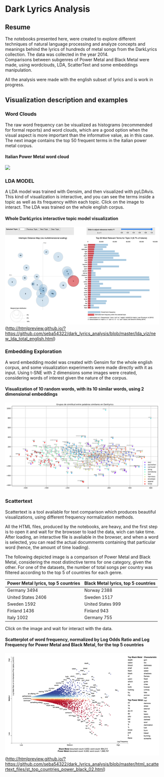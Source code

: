 # Dark Lyrics Analysis

## Resume

The notebooks presented here, were created to explore different techniques of natural language processing and analyze concepts and meanings behind the lyrics of hundreds of metal songs from the DarkLyrics collection. The data was collected in the year 2014.
<br>
Comparisons between subgenres of Power Metal and Black Metal were made, using wordclouds, LDA, ScatterText and some embeddings manipulation. 

All the analysis were made with the english subset of lyrics and is work in progress.

## Visualization description and examples 

### Word Clouds

The raw word frequency can be visualized as histograms (recommended for formal reports) and word clouds, which are a good option when the visual aspect is more important than the informative value, as in this case. The next image contains the top 50 frequent terms in the italian power metal corpus. 

#### Italian Power Metal word cloud
![](https://github.com/seba54322/dark_lyrics_analysis/blob/master/wordclouds/Ingl%C3%A9s%2C%20Power%20Metal%2C%20Italia.png)

### LDA MODEL

A LDA model was trained with Gensim, and then visualized with pyLDAvis. This kind of visualization is interactive, and you can see the terms inside a topic as well as its frequency within each topic. Click on the image to interact. The LDA was trained on the whole english corpus. 

#### Whole DarkLyrics interactive topic model visualization
![](https://github.com/seba54322/dark_lyrics_analysis/blob/master/images/lda_viz.png)(http://htmlpreview.github.io/?https://github.com/seba54322/dark_lyrics_analysis/blob/master/lda_viz/new_lda_total_english.html)

### Embedding Exploration 

A word embedding model was created with Gensim for the whole english corpus, and some visualization experiments were made directly with it as input. Using t-SNE with 2 dimensions some images were created, considering words of interest given the nature of the corpus.  

#### Visualization of 10 random words, with its 10 similar words, using 2 dimensional embeddings
![](https://github.com/seba54322/dark_lyrics_analysis/blob/master/images/similar_words.png)

### Scattertext 

Scattertext is a tool available for text comparison which produces beautiful visualizations, using different frequency normalization methods.

All the HTML files, produced by the notebooks, are heavy, and the first step is to open it and wait for the browsser to load the data, wich can take time. After loading, an interactive file is avaliable in the browser, and when a word is selected, you can read the actual documments containing that particular word (hence, the amount of time loading). 

The following depicted image is a comparison of Power Metal and Black Metal, considering the most distinctive terms for one category, given the other. For one of the datasets, the number of total songs per country was filtered according to the top 5 of countries for each genre. 

Power Metal lyrics, top 5 countries | Black Metal lyrics, top 5 countries
--- | ---
Germany 3494|Norway 2388
United States 2406|Sweden 1517
Sweden 1592|United States 999
Finland 1436|Finland 943
Italy 1002|Germany 755
  
Click on the image and wait for interact with the data. 

#### Scatterplot of word frequency, normalized by Log Odds Ratio and Log Frequency for Power Metal and Black Metal, for the top 5 countries
![](https://github.com/seba54322/dark_lyrics_analysis/blob/master/images/st_top_countries_power_black_02.png)(http://htmlpreview.github.io/?https://github.com/seba54322/dark_lyrics_analysis/blob/master/html_scattertext_files/st_top_countries_power_black_02.html)
